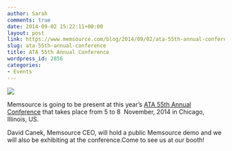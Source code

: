 ```yaml
---
author: Sarah
comments: true
date: 2014-09-02 15:22:11+00:00
layout: post
link: https://www.memsource.com/blog/2014/09/02/ata-55th-annual-conference/
slug: ata-55th-annual-conference
title: ATA 55th Annual Conference
wordpress_id: 2856
categories:
- Events
---
```


[![](/wp-content/uploads/2014/09/header_3-300x52.png)](http://www.atanet.org/conf/2014/)

Memsource is going to be present at this year’s [ATA 55th Annual Conference](http://www.atanet.org/conf/2014/) that takes place from 5 to 8  November, 2014 in Chicago, Illinois, US.<!-- more -->


David Canek, Memsource CEO, will hold a public Memsource demo and we will also be exhibiting at the conference.Come to see us at our booth!
